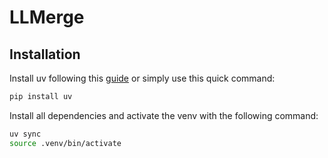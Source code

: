# LLMerge

## Installation

Install uv following this [guide](https://docs.astral.sh/uv/getting-started/installation/#standalone-installer) or simply use this quick command:

```bash
pip install uv
```

Install all dependencies and activate the venv with the following command:

```bash
uv sync
source .venv/bin/activate
```
